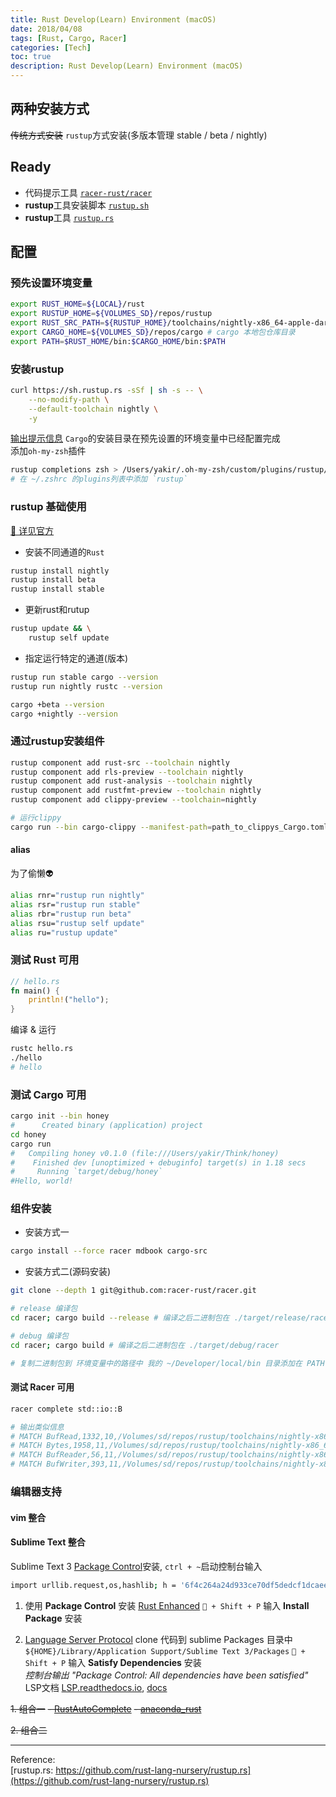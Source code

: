 ```yaml
---
title: Rust Develop(Learn) Environment (macOS)
date: 2018/04/08
tags: [Rust, Cargo, Racer]
categories: [Tech]
toc: true
description: Rust Develop(Learn) Environment (macOS)
---
```


## 两种安装方式
~~传统方式安装~~
`rustup`方式安装(多版本管理 stable / beta / nightly)

## Ready
- 代码提示工具 [`racer-rust/racer`](https://github.com/racer-rust/racer)
- **rustup**工具安装脚本 [`rustup.sh`](https://rustup.rs)
- **rustup**工具 [`rustup.rs`](https://github.com/rust-lang-nursery/rustup.rs)

## 配置

### 预先设置环境变量
```bash
export RUST_HOME=${LOCAL}/rust
export RUSTUP_HOME=${VOLUMES_SD}/repos/rustup
export RUST_SRC_PATH=${RUSTUP_HOME}/toolchains/nightly-x86_64-apple-darwin/lib/rustlib/src/rust/src
export CARGO_HOME=${VOLUMES_SD}/repos/cargo # cargo 本地包仓库目录
export PATH=$RUST_HOME/bin:$CARGO_HOME/bin:$PATH
```

### 安装**rustup**
```bash
curl https://sh.rustup.rs -sSf | sh -s -- \
    --no-modify-path \
    --default-toolchain nightly \
    -y
```
[输出提示信息](https://gist.github.com/yakirChen/b36bed33ec1a5e34b27c7144511cbb5a)
`Cargo`的安装目录在预先设置的环境变量中已经配置完成  
添加`oh-my-zsh`插件  
```bash
rustup completions zsh > /Users/yakir/.oh-my-zsh/custom/plugins/rustup/_rustup
# 在 ~/.zshrc 的plugins列表中添加 `rustup`
```

### rustup 基础使用

[🙈 详见官方](https://github.com/rust-lang-nursery/rustup.rs)

- 安装不同通道的`Rust`
```bash
rustup install nightly
rustup install beta
rustup install stable
```

- 更新rust和rutup
```bash
rustup update && \
    rustup self update
```

- 指定运行特定的通道(版本)
```bash
rustup run stable cargo --version
rustup run nightly rustc --version

cargo +beta --version
cargo +nightly --version
```

### 通过rustup安装组件
```bash
rustup component add rust-src --toolchain nightly
rustup component add rls-preview --toolchain nightly
rustup component add rust-analysis --toolchain nightly
rustup component add rustfmt-preview --toolchain nightly
rustup component add clippy-preview --toolchain=nightly
```

```bash
# 运行clippy
cargo run --bin cargo-clippy --manifest-path=path_to_clippys_Cargo.toml
```

#### alias
为了偷懒👽
```bash
alias rnr="rustup run nightly"
alias rsr="rustup run stable"
alias rbr="rustup run beta"
alias rsu="rustup self update"
alias ru="rustup update" 
```

### 测试 Rust 可用
```rust
// hello.rs
fn main() {
    println!("hello");
}
```

编译 & 运行 
```bash
rustc hello.rs
./hello 
# hello
```

### 测试 Cargo 可用
```bash
cargo init --bin honey
#      Created binary (application) project
cd honey
cargo run
#   Compiling honey v0.1.0 (file:///Users/yakir/Think/honey)
#    Finished dev [unoptimized + debuginfo] target(s) in 1.18 secs
#     Running `target/debug/honey`
#Hello, world!
```

### 组件安装
- 安装方式一
```bash
cargo install --force racer mdbook cargo-src
```

- 安装方式二(源码安装)
```bash
git clone --depth 1 git@github.com:racer-rust/racer.git

# release 编译包
cd racer; cargo build --release # 编译之后二进制包在 ./target/release/racer

# debug 编译包
cd racer; cargo build # 编译之后二进制包在 ./target/debug/racer

# 复制二进制包到 环境变量中的路径中 我的 ~/Developer/local/bin 目录添加在 PATH 中
```

#### 测试 Racer 可用
```bash
racer complete std::io::B

# 输出类似信息
# MATCH BufRead,1332,10,/Volumes/sd/repos/rustup/toolchains/nightly-x86_64-apple-darwin/lib/rustlib/src/rust/src/libstd/io/mod.rs,Trait,pub trait BufRead: Read
# MATCH Bytes,1958,11,/Volumes/sd/repos/rustup/toolchains/nightly-x86_64-apple-darwin/lib/rustlib/src/rust/src/libstd/io/mod.rs,Struct,pub struct Bytes<R>
# MATCH BufReader,56,11,/Volumes/sd/repos/rustup/toolchains/nightly-x86_64-apple-darwin/lib/rustlib/src/rust/src/libstd/io/buffered.rs,Struct,pub struct BufReader<R>
# MATCH BufWriter,393,11,/Volumes/sd/repos/rustup/toolchains/nightly-x86_64-apple-darwin/lib/rustlib/src/rust/src/libstd/io/buffered.rs,Struct,pub struct BufWriter<W: Write>
```

### 编辑器支持


#### vim 整合



#### Sublime Text 整合

Sublime Text 3 [Package Control](https://packagecontrol.io/installation)安装, `ctrl + ~`启动控制台输入  
```bash
import urllib.request,os,hashlib; h = '6f4c264a24d933ce70df5dedcf1dcaee' + 'ebe013ee18cced0ef93d5f746d80ef60'; pf = 'Package Control.sublime-package'; ipp = sublime.installed_packages_path(); urllib.request.install_opener( urllib.request.build_opener( urllib.request.ProxyHandler()) ); by = urllib.request.urlopen( 'http://packagecontrol.io/' + pf.replace(' ', '%20')).read(); dh = hashlib.sha256(by).hexdigest(); print('Error validating download (got %s instead of %s), please try manual install' % (dh, h)) if dh != h else open(os.path.join( ipp, pf), 'wb' ).write(by)
```

1. 使用 **Package Control** 安装 [Rust Enhanced](https://github.com/rust-lang/rust-enhanced)
` + Shift + P` 输入 **Install Package** 安装  

2. [Language Server Protocol](https://github.com/tomv564/LSP)
clone 代码到 sublime Packages 目录中 `${HOME}/Library/Application Support/Sublime Text 3/Packages`
` + Shift + P` 输入 **Satisfy Dependencies** 安装  
_控制台输出 "Package Control: All dependencies have been satisfied"_
LSP文档 [LSP.readthedocs.io](https://lsp.readthedocs.io/), [docs](https://github.com/tomv564/LSP/blob/master/docs/index.md)


~~1. 组合一~~
  ~~- [RustAutoComplete](https://github.com/defuz/RustAutoComplete)~~
  ~~- [anaconda_rust](https://github.com/DamnWidget/anaconda_rust)~~

~~2. 组合二~~


---

Reference:  
[rustup.rs: https://github.com/rust-lang-nursery/rustup.rs](https://github.com/rust-lang-nursery/rustup.rs)

